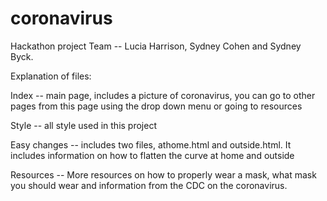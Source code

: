 # coronavirus
Hackathon project 
Team -- Lucia Harrison, Sydney Cohen and Sydney Byck. 

Explanation of files: 

Index -- main page, includes a picture of coronavirus, you can go to other pages from this page using the drop down menu or going to resources 

Style -- all style used in this project 

Easy changes -- includes two files, athome.html and outside.html. It includes information on how to flatten the curve at home and outside 

Resources -- More resources on how to properly wear a mask, what mask you should wear and information from the CDC on the coronavirus. 
